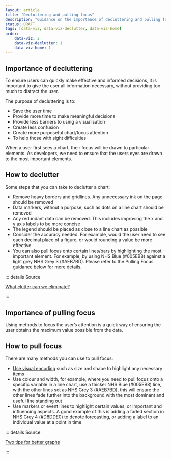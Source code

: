 ```yaml
---
layout: article
title: "Decluttering and pulling focus"
description: "Guidance on the importance of decluttering and pulling focus for data visualisation"
status: DRAFT
tags: [data-viz, data-viz-declutter, data-viz-home]
order:
    data-viz: 2
    data-viz-declutter: 1
    data-viz-home: 1
---
```

## Importance of decluttering  
  
To ensure users can quickly make effective and informed decisions, it is important to give the user all information necessary, without providing too much to distract the user.  
  
The purpose of decluttering is to:
- Save the user time
- Provide more time to make meaningful decisions
- Provide less barriers to using a visualisation
- Create less confusion
- Create more purposeful chart/focus attention
- To help those with sight difficulties  
  
When a user first sees a chart, their focus will be drawn to particular elements. As developers, we need to ensure that the users eyes are drawn to the most important elements.  
  
## How to declutter  
  
Some steps that you can take to declutter a chart:  
- Remove heavy borders and gridlines. Any unnecessary ink on the page should be removed
- Data markers, without a purpose, such as dots on a line chart should be removed
- Any redundant data can be removed. This includes improving the x and y axis labels to be more concise
- The legend should be placed as close to a line chart as possible
- Consider the accuracy needed. For example, would the user need to see each decimal place of a figure, or would rounding a value be more effective
- You can also pull focus onto certain lines/bars by highlighting the most important element. For example, by using NHS Blue (#005EB8) against a light grey NHS Grey 3 (#AEB7BD). Please refer to the Pulling Focus guidance below for more details.  

::: details Source

[What clutter can we eliminate?][declutter 1]

:::  
  
  
## Importance of pulling focus  
  
Using methods to focus the user’s attention is a quick way of ensuring the user obtains the maximum value possible from the data.  
  
## How to pull focus  
  
There are many methods you can use to pull focus:  
- [Use visual encoding](encoding.md) such as size and shape to highlight any necessary items
- Use colour and width, for example, where you need to pull focus onto a specific variable in a line chart, use a thicker NHS Blue (#005EB8) line, with the other lines set as NHS Grey 3 (#AEB7BD), this will ensure the other lines fade further into the background with the most dominant and useful line standing out
- Use markers or event lines to highlight certain values, or important and influencing aspects. A good example of this is adding a faded section in NHS Grey 4 (#D8DDE0) to denote forecasting, or adding a label to an individual value at a point in time  
  
::: details Source

[Two tips for better graphs][declutter 2]

:::  
  
[declutter 1]: https://www.storytellingwithdata.com/blog/what-clutter-can-we-eliminate
[declutter 2]: https://www.storytellingwithdata.com/blog/two-tips-for-better-graphs